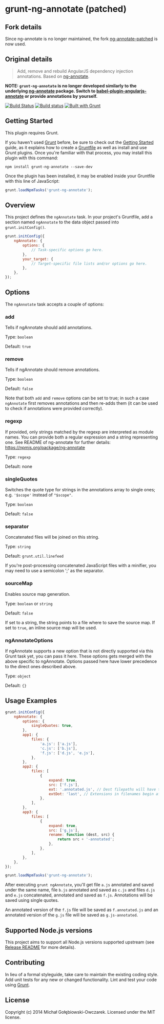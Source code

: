 # grunt-ng-annotate (patched)

## Fork details
Since ng-annotate is no longer maintained, the fork [ng-annotate-patched](https://github.com/bluetech/ng-annotate-patched) is now used.



## Original details
> Add, remove and rebuild AngularJS dependency injection annotations. Based on [ng-annotate](https://www.npmjs.org/package/ng-annotate).

**NOTE: `grunt-ng-annotate` is no longer developed similarly to the underlying [ng-annotate](https://www.npmjs.com/package/ng-annotate) package. Switch to [babel-plugin-angularjs-annotate](https://www.npmjs.com/package/babel-plugin-angularjs-annotate) or provide annotations by yourself.**

[![Build Status](https://travis-ci.org/mgol/grunt-ng-annotate.svg?branch=master)](https://travis-ci.org/mgol/grunt-ng-annotate)
[![Build status](https://ci.appveyor.com/api/projects/status/rr3i854ic8rb47i5/branch/master?svg=true)](https://ci.appveyor.com/project/mgol/grunt-ng-annotate/branch/master)
[![Built with Grunt](https://cdn.gruntjs.com/builtwith.png)](http://gruntjs.com/)

## Getting Started

This plugin requires Grunt.

If you haven't used [Grunt](http://gruntjs.com/) before, be sure to check out the [Getting Started](http://gruntjs.com/getting-started) guide, as it explains how to create a [Gruntfile](http://gruntjs.com/sample-gruntfile) as well as install and use Grunt plugins. Once you're familiar with that process, you may install this plugin with this command:

```shell
npm install grunt-ng-annotate --save-dev
```

Once the plugin has been installed, it may be enabled inside your Gruntfile with this line of JavaScript:

```js
grunt.loadNpmTasks('grunt-ng-annotate');
```

## Overview

This project defines the `ngAnnotate` task. In your project's Gruntfile, add a section named `ngAnnotate` to the data object passed into `grunt.initConfig()`.

```js
grunt.initConfig({
    ngAnnotate: {
        options: {
            // Task-specific options go here.
        },
        your_target: {
            // Target-specific file lists and/or options go here.
        },
    },
});
```

## Options

The `ngAnnotate` task accepts a couple of options:

### add

Tells if ngAnnotate should add annotations.

Type: `boolean`

Default: `true`

### remove

Tells if ngAnnotate should remove annotations.

Type: `boolean`

Default: `false`

Note that both `add` and `remove` options can be set to true; in such a case `ngAnnotate` first removes
annotations and then re-adds them (it can be used to check if annotations were provided correctly).

### regexp

If provided, only strings matched by the regexp are interpreted as module names. You can provide both a regular expression and a string representing one. See README of ng-annotate for further details: https://npmjs.org/package/ng-annotate

Type: `regexp`

Default: none

### singleQuotes

Switches the quote type for strings in the annotations array to single ones; e.g. `'$scope'` instead of `"$scope"`.

Type: `boolean`

Default: `false`

### separator

Concatenated files will be joined on this string.

Type: `string`

Default: `grunt.util.linefeed`

If you're post-processing concatenated JavaScript files with a minifier, you may need to use a semicolon ';' as the separator.

### sourceMap

Enables source map generation.

Type: `boolean` or `string`

Default: `false`

If set to a string, the string points to a file where to save the source map. If set to `true`, an inline source map will be used.

### ngAnnotateOptions

If ngAnnotate supports a new option that is not directly supported via this Grunt task yet, you can pass it here. These options gets merged with the above specific to ngAnnotate. Options passed here have lower precedence to the direct ones described above.

Type: `object`

Default: `{}`

## Usage Examples

```js
grunt.initConfig({
    ngAnnotate: {
        options: {
            singleQuotes: true,
        },
        app1: {
            files: {
                'a.js': ['a.js'],
                'c.js': ['b.js'],
                'f.js': ['d.js', 'e.js'],
            },
        },
        app2: {
            files: [
                {
                    expand: true,
                    src: ['f.js'],
                    ext: '.annotated.js', // Dest filepaths will have this extension.
                    extDot: 'last', // Extensions in filenames begin after the last dot
                },
            ],
        },
        app3: {
            files: [
                {
                    expand: true,
                    src: ['g.js'],
                    rename: function (dest, src) {
                        return src + '-annotated';
                    },
                },
            ],
        },
    },
});

grunt.loadNpmTasks('grunt-ng-annotate');
```

After executing `grunt ngAnnotate`, you'll get file `a.js` annotated and saved under the same name, file `b.js` annotated and saved as `c.js` and files `d.js` and `e.js` concatenated, annotated and saved as `f.js`. Annotations will be saved using single quotes.

An annotated version of the `f.js` file will be saved as `f.annotated.js` and an annotated version of the `g.js` file will be saved as `g.js-annotated`.

## Supported Node.js versions

This project aims to support all Node.js versions supported upstream (see [Release README](https://github.com/nodejs/Release/blob/master/README.md) for more details).

## Contributing

In lieu of a formal styleguide, take care to maintain the existing coding style. Add unit tests for any new or changed functionality. Lint and test your code using [Grunt](http://gruntjs.com/).

## License

Copyright (c) 2014 Michał Gołębiowski-Owczarek. Licensed under the MIT license.
